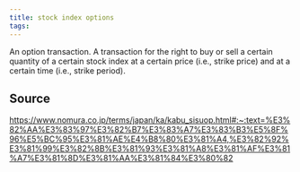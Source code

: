 ```yaml
---
title: stock index options
tags: 
---
```


An option transaction. A transaction for the right to buy or sell a certain quantity of a certain stock index at a certain price (i.e., strike price) and at a certain time (i.e., strike period).

## Source
https://www.nomura.co.jp/terms/japan/ka/kabu_sisuop.html#:~:text=%E3%82%AA%E3%83%97%E3%82%B7%E3%83%A7%E3%83%B3%E5%8F%96%E5%BC%95%E3%81%AE%E4%B8%80%E3%81%A4,%E3%82%92%E3%81%99%E3%82%8B%E3%81%93%E3%81%A8%E3%81%AF%E3%81%A7%E3%81%8D%E3%81%AA%E3%81%84%E3%80%82